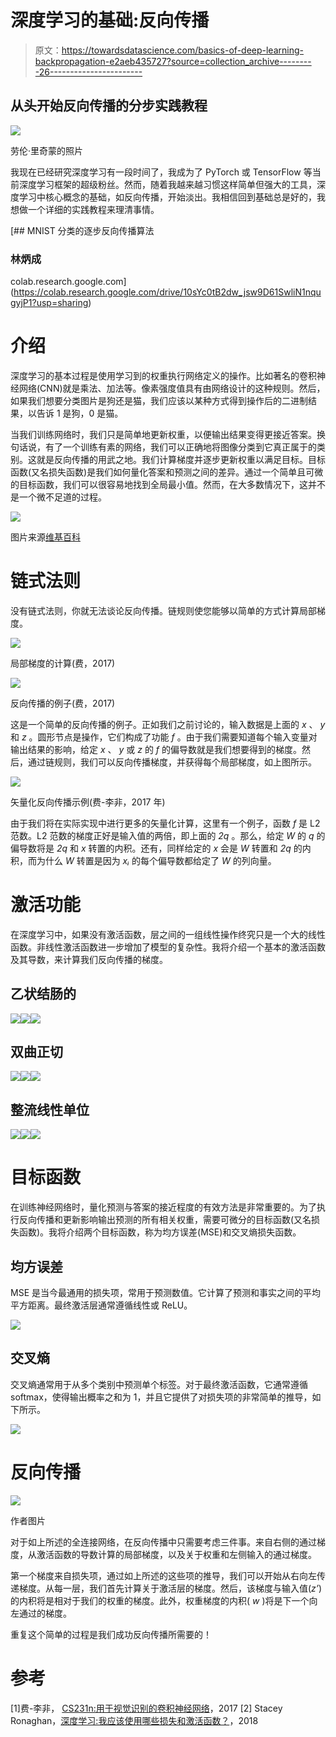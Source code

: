 # 深度学习的基础:反向传播

> 原文：<https://towardsdatascience.com/basics-of-deep-learning-backpropagation-e2aeb435727?source=collection_archive---------26----------------------->

## 从头开始反向传播的分步实践教程

![](img/b9e3b62951323a3bbf260213cbab872a.png)

劳伦·里奇蒙的照片

我现在已经研究深度学习有一段时间了，我成为了 PyTorch 或 TensorFlow 等当前深度学习框架的超级粉丝。然而，随着我越来越习惯这样简单但强大的工具，深度学习中核心概念的基础，如反向传播，开始淡出。我相信回到基础总是好的，我想做一个详细的实践教程来理清事情。

[](https://colab.research.google.com/drive/10sYc0tB2dw_jsw9D61SwliN1nqugyjP1?usp=sharing) [## MNIST 分类的逐步反向传播算法

### 林炳成

colab.research.google.com](https://colab.research.google.com/drive/10sYc0tB2dw_jsw9D61SwliN1nqugyjP1?usp=sharing) 

# 介绍

深度学习的基本过程是使用学习到的权重执行网络定义的操作。比如著名的卷积神经网络(CNN)就是乘法、加法等。像素强度值具有由网络设计的这种规则。然后，如果我们想要分类图片是狗还是猫，我们应该以某种方式得到操作后的二进制结果，以告诉 1 是狗，0 是猫。

当我们训练网络时，我们只是简单地更新权重，以便输出结果变得更接近答案。换句话说，有了一个训练有素的网络，我们可以正确地将图像分类到它真正属于的类别。这就是反向传播的用武之地。我们计算梯度并逐步更新权重以满足目标。目标函数(又名损失函数)是我们如何量化答案和预测之间的差异。通过一个简单且可微的目标函数，我们可以很容易地找到全局最小值。然而，在大多数情况下，这并不是一个微不足道的过程。

![](img/c2e7cf61d0f3033255e7776032e1d05e.png)

图片来源[维基百科](https://en.wikipedia.org/wiki/Gradient_descent)

# 链式法则

没有链式法则，你就无法谈论反向传播。链规则使您能够以简单的方式计算局部梯度。

![](img/3a63c27c7c09434c51520366b901b4ab.png)

局部梯度的计算(费，2017)

![](img/d79c8260b06cb0a2bbcfbd33f2f0fb80.png)

反向传播的例子(费，2017)

这是一个简单的反向传播的例子。正如我们之前讨论的，输入数据是上面的 *x* 、 *y* 和 *z* 。圆形节点是操作，它们构成了功能 *f* 。由于我们需要知道每个输入变量对输出结果的影响，给定 *x* 、 *y* 或 *z* 的 *f* 的偏导数就是我们想要得到的梯度。然后，通过链规则，我们可以反向传播梯度，并获得每个局部梯度，如上图所示。

![](img/d0f67dbb903ff4f6d1c25cadb8f3f93a.png)

矢量化反向传播示例(费-李非，2017 年)

由于我们将在实际实现中进行更多的矢量化计算，这里有一个例子，函数 *f* 是 L2 范数。L2 范数的梯度正好是输入值的两倍，即上面的 *2q* 。那么，给定 *W* 的 *q* 的偏导数将是 *2q* 和 *x* 转置的内积。还有，同样给定的 *x* 会是 *W* 转置和 *2q* 的内积，而为什么 *W* 转置是因为 *xᵢ* 的每个偏导数都给定了 *W* 的列向量。

# 激活功能

在深度学习中，如果没有激活函数，层之间的一组线性操作终究只是一个大的线性函数。非线性激活函数进一步增加了模型的复杂性。我将介绍一个基本的激活函数及其导数，来计算我们反向传播的梯度。

## 乙状结肠的

![](img/92cb2932ebd0125e9719f815b29687b4.png)![](img/b414f16fbe62a861597ea477521ff76f.png)![](img/88436f0e2dd264c812ba5de19efb6b23.png)

## 双曲正切

![](img/b5448385617b2968fadb8555383fde3e.png)![](img/91fce5775ea43b9e1283924a7c825d93.png)![](img/b41a69038de8d9c08963ae4ed340801f.png)

## 整流线性单位

![](img/50fc9195cf8640ab8a90af98942b9d8e.png)![](img/0d34620ef4f63fb3ed591de126850a65.png)![](img/786b1ac580089c0275a8d45af187605f.png)

# 目标函数

在训练神经网络时，量化预测与答案的接近程度的有效方法是非常重要的。为了执行反向传播和更新影响输出预测的所有相关权重，需要可微分的目标函数(又名损失函数)。我将介绍两个目标函数，称为均方误差(MSE)和交叉熵损失函数。

## 均方误差

MSE 是当今最通用的损失项，常用于预测数值。它计算了预测和事实之间的平均平方距离。最终激活层通常遵循线性或 ReLU。

![](img/cba4bb8d06e53e57226c8e479d6dcdb2.png)

## 交叉熵

交叉熵通常用于从多个类别中预测单个标签。对于最终激活函数，它通常遵循 softmax，使得输出概率之和为 1，并且它提供了对损失项的非常简单的推导，如下所示。

![](img/2f3689020cfde1f04ad5d5c8b10fbcdd.png)

# 反向传播

![](img/7988eca993620d642eaa3a718d2a7ea9.png)

作者图片

对于如上所述的全连接网络，在反向传播中只需要考虑三件事。来自右侧的通过梯度，从激活函数的导数计算的局部梯度，以及关于权重和左侧输入的通过梯度。

第一个梯度来自损失项，通过如上所述的这些项的推导，我们可以开始从右向左传递梯度。从每一层，我们首先计算关于激活层的梯度。然后，该梯度与输入值(*z’*)的内积将是相对于我们的权重的梯度。此外，权重梯度的内积( *w* )将是下一个向左通过的梯度。

重复这个简单的过程是我们成功反向传播所需要的！

# 参考

[1]费-李非， [CS231n:用于视觉识别的卷积神经网络](http://cs231n.stanford.edu/2017/index.html)，2017
[2] Stacey Ronaghan，[深度学习:我应该使用哪些损失和激活函数？](/deep-learning-which-loss-and-activation-functions-should-i-use-ac02f1c56aa8)，2018